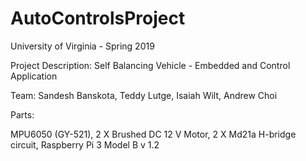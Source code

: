 # AutoControlsProject

University of Virginia - Spring 2019

Project Description:
Self Balancing Vehicle - Embedded and Control Application

Team:
Sandesh Banskota, Teddy Lutge, Isaiah Wilt, Andrew Choi


Parts:

MPU6050 (GY-521), 2 X Brushed DC 12 V Motor, 2 X Md21a H-bridge circuit,
Raspberry Pi 3 Model B v 1.2


 




